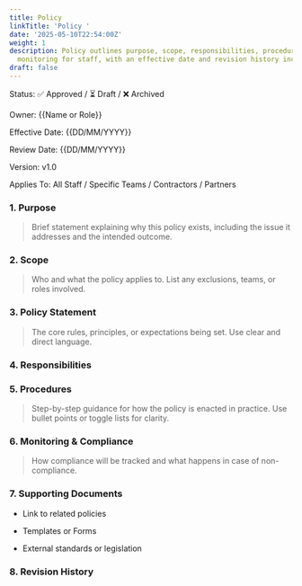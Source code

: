 ```yaml
---
title: Policy
linkTitle: 'Policy '
date: '2025-05-10T22:54:00Z'
weight: 1
description: Policy outlines purpose, scope, responsibilities, procedures, and compliance
  monitoring for staff, with an effective date and revision history included.
draft: false
---
```



Status: ✅ Approved / ⏳ Draft / ❌ Archived

Owner: {{Name or Role}}

Effective Date: {{DD/MM/YYYY}}

Review Date: {{DD/MM/YYYY}}

Version: v1.0

Applies To: All Staff / Specific Teams / Contractors / Partners

<!-- Unsupported block type: divider -->

### 1. Purpose

> Brief statement explaining why this policy exists, including the issue it addresses and the intended outcome.

<!-- Unsupported block type: divider -->

### 2. Scope

> Who and what the policy applies to. List any exclusions, teams, or roles involved.

<!-- Unsupported block type: divider -->

### 3. Policy Statement

> The core rules, principles, or expectations being set. Use clear and direct language.

<!-- Unsupported block type: divider -->

### 4. Responsibilities

<!-- Unsupported block type: table -->

<!-- Unsupported block type: divider -->

### 5. Procedures

> Step-by-step guidance for how the policy is enacted in practice. Use bullet points or toggle lists for clarity.

<!-- Unsupported block type: divider -->

### 6. Monitoring & Compliance

> How compliance will be tracked and what happens in case of non-compliance.

<!-- Unsupported block type: divider -->

### 7. Supporting Documents

- Link to related policies

- Templates or Forms

- External standards or legislation

<!-- Unsupported block type: divider -->

### 8. Revision History



